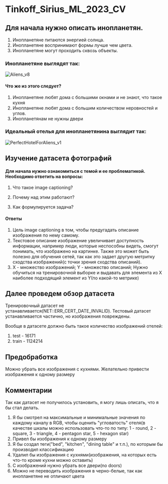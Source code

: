 # Tinkoff_Sirius_ML_2023_CV

## Для начала нужно описать инопланетян.


1. Инопланетяне питаются энергией солнца.
2. Инопланетяне воспринимают формы лучше чем цвета.
3. Инопланетяне могут проходить сквозь объекты.

### Инопланетяне выглядят так:

![Aliens_v8](https://github.com/Rodnik05/asdkljahsdgasjd-.-/assets/89382155/827d534f-95a9-4107-a381-93fd1c7e91e0)


#### Что же из этого следует?

1. Инопланетяне любят дома с большими окнами и не знают, что такое кухня
2. Инопланетяне любят дома с большим количеством неровностей и углов.
3. Инопланетянам не нужны двери


### Идеальный отелья для инопланетянина выглядит так:

![PerfectHotelForAliens_v1](https://github.com/Rodnik05/asdkljahsdgasjd-.-/assets/89382155/1d58e743-1e6c-4760-957e-cd35336ff552)

## Изучение датасета фотографий

#### Для начала нужно ознакомиться с темой и ее проблематикой. Необходимо ответить на вопросы:

1. Что такое image captioning?

2. Почему над этим работают?

3. Как формулируется задача?

#### Ответы

1. Цель image captioning в том, чтобы предугадать описание изображения по нему самому.
2. Текстовое описание изображение увеличивает доступность информации, например люди, которые неспособны видеть, смогут понимать, что изображено на картинке. Также это может быть полезно для обучения сетей, так как это задает другую метритку сходства изображений(с точки зрения сходства описаний).
3. X - множество изображений;
  Y - множество описаний;
  Нужно обучиться на тренировочной выборке и выдавать для элемента из X наиболее подходящий элемент из Y(по какой-то метрике)


## Далее проведем обзор датасета

Тренировочный датасет не устанавливается(NET::ERR_CERT_DATE_INVALID).
Тестовый датасет устанавливается частично, но изображения повреждены.

Вообще в датасете должно быть такое количество изображений отелей:
1. test - 16171
2. train - 1124214

## Предобработка
Можно убрать все изображения с кухнями.
Желательно привести изображения к одному размеру
## Комментарии

Так как датасет не получилось установить, я могу лишь описать, что я бы стал делать.

1. Я бы смотрел на максимальные и минимальные значения по каждому каналу в RGB, чтобы оценить "угловатость" отеля(в качестве шкалы можно использовать что-то по типу: 1 - round, 2 - square, 3 - triangle, 4 - pentagon star, 5 - hexagon star)
2. Привел бы изображения к одному размеру
3. Я бы создал теги("bed", "kitchen", "dining table" и т.п.), по которым бы производил классификацию
4. Удалил бы изображения с кухнями(изображения, на которых есть что-то кроме кухни можно оставить)
5. С изображений нужно убрать все двери(no doors)
6. Можно не переводить изображения в черно-белые, так как инопланетяне не отличают цвета



